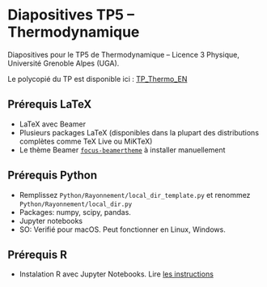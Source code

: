 # Diapositives TP5 – Thermodynamique

Diapositives pour le TP5 de Thermodynamique – Licence 3 Physique, Université Grenoble Alpes (UGA).

Le polycopié du TP est disponible ici : [TP_Thermo_EN](https://github.com/LucasBerredo/TP_Thermo_EN)

## Prérequis LaTeX

- LaTeX avec Beamer
- Plusieurs packages LaTeX (disponibles dans la plupart des distributions complètes comme TeX Live ou MiKTeX)
- Le thème Beamer [`focus-beamertheme`](https://github.com/pcafrica/focus-beamertheme) à installer manuellement


## Prérequis Python

- Remplissez `Python/Rayonnement/local_dir_template.py` et renommez `Python/Rayonnement/local_dir.py`
- Packages: numpy, scipy, pandas.
- Jupyter notebooks
- SO: Verifié pour macOS. Peut fonctionner en Linux, Windows.


## Prérequis R

- Instalation R avec Jupyter Notebooks. Lire [les instructions](https://cran.r-project.org/web/packages/IRkernel/readme/README.html)